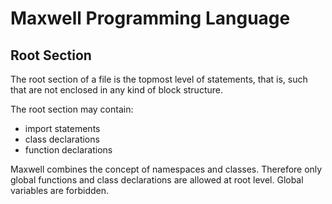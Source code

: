 Maxwell Programming Language
============================

Root Section
------------
The root section of a file is the topmost level of statements, that is, such that are not enclosed
in any kind of block structure.

The root section may contain:
- import statements
- class declarations
- function declarations

Maxwell combines the concept of namespaces and classes. Therefore only global functions and class
declarations are allowed at root level. Global variables are forbidden.


